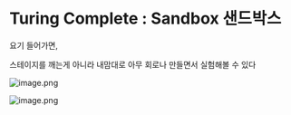 # Turing Complete : Sandbox 샌드박스

요기 들어가면, 

스테이지를 깨는게 아니라 내맘대로 아무 회로나 만들면서 실험해볼 수 있다

![image.png](Turing%20Complete%20Sandbox%20%E1%84%89%E1%85%A2%E1%86%AB%E1%84%83%E1%85%B3%E1%84%87%E1%85%A1%E1%86%A8%E1%84%89%E1%85%B3%201bc80ae0869c81e19eddc2e1138cb981/image.png)

![image.png](Turing%20Complete%20Sandbox%20%E1%84%89%E1%85%A2%E1%86%AB%E1%84%83%E1%85%B3%E1%84%87%E1%85%A1%E1%86%A8%E1%84%89%E1%85%B3%201bc80ae0869c81e19eddc2e1138cb981/image%201.png)
